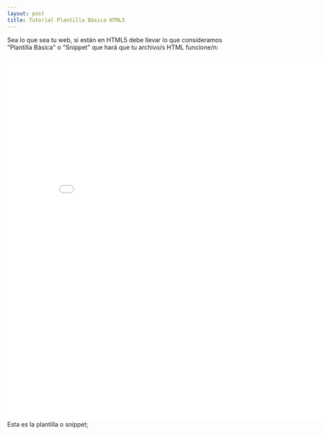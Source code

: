 ```yaml
---
layout: post
title: Tutorial Plantilla Básica HTML5
---
```

Sea lo que sea tu web, si están en HTML5 debe llevar lo que consideramos "Plantilla Básica" o "Snippet" que hará que tu archivo/s HTML funcione/n:
<iframe width="840" height="840" src="//www.youtube-nocookie.com/embed/wBKrrkaXXqA?rel=0" frameborder="0" allowfullscreen></iframe>
Esta es la plantilla o snippet;
<code>
<!DOCTYPE html>
<html>
<head>
	<meta charset="utf-8" />
	<title></title>
</head>
<body>

</body>
</html>
</code>
